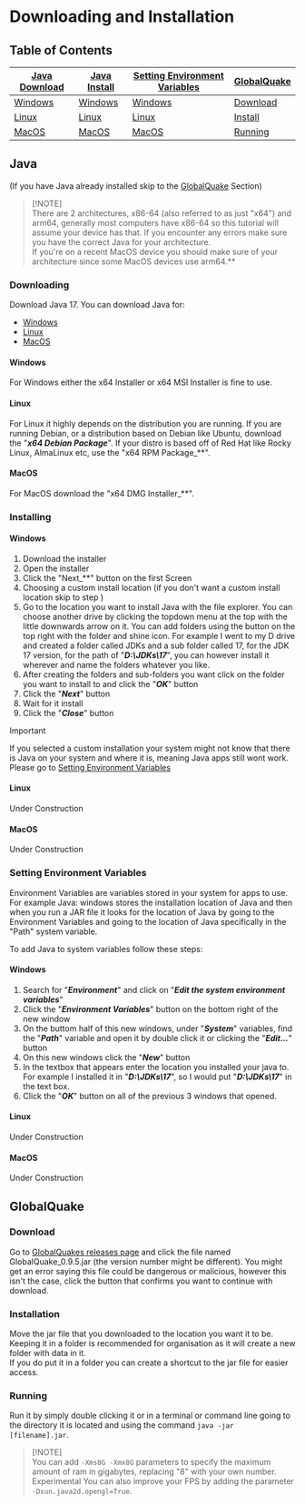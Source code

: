 # Downloading and Installation

## Table of Contents

| [Java Download](#JavaDownload)  | [Java Install](#JavaInstall)   | [Setting Environment Variables](#Environment) | [GlobalQuake](#GlobalQuake)      |
|---------------------------------|--------------------------------|-----------------------------------------------|----------------------------------|
| [Windows](#JavaDownloadWindows) | [Windows](#JavaInstallWindows) | [Windows](#EnvironmentWindows)                | [Download](#GlobalQuakeDownload) |
| [Linux](#JavaDownloadLinux)     | [Linux](#JavaInstallLinux)     | [Linux](#EnvironmentLinux)                    | [Install](#GlobalQuakeInstall)   |
| [MacOS](#JavaDownloadMacOS)     | [MacOS](#JavaInstallMacOS)     | [MacOS](#EnvironmentMacOS)                    | [Running](#GlobalQuakeRun)       |                


## Java
<a name="Java"></a>
(If you have Java already installed skip to the [GlobalQuake](#GlobalQuake) Section)

> [!NOTE]<br>
> There are 2 architectures, x86-64 (also referred to as just "x64") and arm64, generally most computers have x86-64 so this tutorial will assume your device has that.
> If you encounter any errors make sure you have the correct Java for your architecture.\
> If you're on a recent MacOS device you should make sure of your architecture since some MacOS devices use arm64.**

### Downloading
<a name="JavaDownload"><a/>
Download Java 17.
You can download Java for:

- [Windows](https://www.oracle.com/java/technologies/downloads/#jdk17-windows)
- [Linux](https://www.oracle.com/java/technologies/downloads/#jdk17-linux)
- [MacOS](https://www.oracle.com/java/technologies/downloads/#jdk17-mac)

#### Windows
<a name="JavaDownloadWindows"></a>
For Windows either the x64 Installer or x64 MSI Installer is fine to use.

#### Linux
<a name="JavaDownloadLinux"></a>
For Linux it highly depends on the distribution you are running. If you are running Debian, or a distribution based on Debian like Ubuntu, download the "**_x64 Debian Package_**". If your distro is based off of Red Hat like Rocky Linux, AlmaLinux etc, use the "x64 RPM Package_**".

#### MacOS
<a name="JavaDownloadMacOS"></a>
For MacOS download the "x64 DMG Installer_**".

### Installing
<a name="JavaInstall"></a>
#### Windows
<a name="JavaInstallWindows"></a>
1. Download the installer
2. Open the installer
3. Click the "Next_**" button on the first Screen
4. Choosing a custom install location (if you don't want a custom install location skip to step )
5. Go to the location you want to install Java with the file explorer. You can choose another drive by clicking the topdown menu at the top with the little downwards arrow on it. You can add folders using the button on the top right with the folder and shine icon. For example I went to my D drive and created a folder called JDKs and a sub folder called 17, for the JDK 17 version, for the path of "**_D:\JDKs\17_**", you can however install it wherever and name the folders whatever you like.
6. After creating the folders and sub-folders you want click on the folder you want to install to and click the "**_OK_**" button
7. Click the "**_Next_**" button
8. Wait for it install
9. Click the "**_Close_**" button

> [!IMPORTANT]  
> If you selected a custom installation your system might not know that there is Java on your system and where it is, meaning Java apps still wont work. Please go to [Setting Environment Variables](#Environment)

#### Linux
<a name="JavaInstallLinux"></a>
Under Construction
#### MacOS
<a name="JavaInstallMacOS"></a>
Under Construction
### Setting Environment Variables
<a name="Environment"></a>

Environment Variables are variables stored in your system for apps to use. For example Java: windows stores the installation location of Java and then when you run a JAR file it looks for the location of Java by going to the Environment Variables and going to the location of Java specifically in the "Path" system variable.

To add Java to system variables follow these steps:

#### Windows
<a name="EnvironmentWindows"></a>
1. Search for "**_Environment_**" and click on "**_Edit the system environment variables_**"
2. Click the "**_Environment Variables_**" button on the bottom right of the new window
3. On the buttom half of this new windows, under "**_System_**" variables, find the "**_Path_**" variable and open it by double click it or clicking the "**_Edit..._**" button
4. On this new windows click the "**_New_**" button
5. In the textbox that appears enter the location you installed your java to. For example I installed it in "**_D:\JDKs\17_**", so I would put "**_D:\JDKs\17_**" in the text box.
6. Click the "**_OK_**" button on all of the previous 3 windows that opened.

#### Linux
<a name="EnvironmentLinux"></a>
Under Construction
#### MacOS
<a name="EnvironmentMacOS"></a>
Under Construction

## GlobalQuake
<a name="GlobalQuake"></a>

### Download
<a name="GlobalQuakeDownload"></a>
Go to [GlobalQuakes releases page](https://github.com/xspanger3770/GlobalQuake/releases) and click the file named GlobalQuake_0.9.5.jar (the version number might be different).
You might get an error saying this file could be dangerous or malicious, however this isn't the case, click the button that confirms you want to continue with download.

### Installation
<a name="GlobalQuakeInstall"></a>
Move the jar file that you downloaded to the location you want it to be.\
Keeping it in a folder is recommended for organisation as it will create a new folder with data in it.\
If you do put it in a folder you can create a shortcut to the jar file for easier access.

### Running
<a name="GlobalQuakeRun"></a>
Run it by simply double clicking it or in a terminal or command line going to the directory it is located and using the command `java -jar [filename].jar`.
> [!NOTE]<br>
> You can add `-Xms8G -Xmx8G` parameters to specify the maximum amount of ram in gigabytes, replacing "8" with your own number.
> Experimental You can also improve your FPS by adding the parameter `-Dsun.java2d.opengl=True`.
